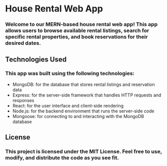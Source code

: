 # House Rental Web App
### Welcome to our MERN-based house rental web app! This app allows users to browse available rental listings, search for specific rental properties, and book reservations for their desired dates.

## Technologies Used
### This app was built using the following technologies:

- MongoDB: for the database that stores rental listings and reservation data
- Express: for the server-side framework that handles HTTP requests and responses
- React: for the user interface and client-side rendering
- Node.js: for the backend environment that runs the server-side code
- Mongoose: for connecting to and interacting with the MongoDB database

## License
### This project is licensed under the MIT License. Feel free to use, modify, and distribute the code as you see fit.